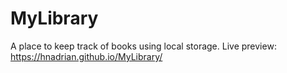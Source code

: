 # MyLibrary

A place to keep track of books using local storage. 
Live preview:  https://hnadrian.github.io/MyLibrary/